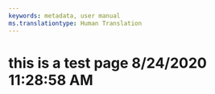 ```yaml
---
keywords: metadata, user manual
ms.translationtype: Human Translation
---
```

# this is a test page 8/24/2020 11:28:58 AM